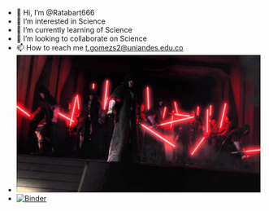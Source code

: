 - 👋 Hi, I’m @Ratabart666
- 👀 I’m interested in Science
- 🌱 I’m currently learning of Science
- 💞️ I’m looking to collaborate on Science
- 📫 How to reach me t.gomezs2@uniandes.edu.co
- ![STAR WARS](https://github.com/Ratabart666/Ratabart666/blob/main/sith.jpg)
- [![Binder](https://mybinder.org/badge_logo.svg)](https://mybinder.org/v2/gh/Ratabart666/Ratabart666/tree/main/HEAD)


<!---
Ratabart666/Ratabart666 is a ✨ special ✨ repository because its `README.md` (this file) appears on your GitHub profile.
You can click the Preview link to take a look at your changes.
--->
